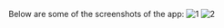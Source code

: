 Below are some of the screenshots of the app:
![1](https://user-images.githubusercontent.com/27821115/147856635-b6aa6a0c-9730-408e-be7c-e4073df453ec.png)
![2](https://user-images.githubusercontent.com/27821115/147856642-fe62a175-d96b-4257-8f97-68e9afb75729.png)

